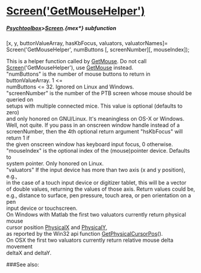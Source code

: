 # [Screen('GetMouseHelper')](Screen-GetMouseHelper) 
##### [Psychtoolbox](Psychtoolbox)>[Screen](Screen).{mex*} subfunction

[x, y, buttonValueArray, hasKbFocus, valuators, valuatorNames]= Screen('GetMouseHelper', numButtons [, screenNumber][, mouseIndex]);

This is a helper function called by [GetMouse](GetMouse).  Do not call  
[Screen](Screen)('GetMouseHelper'), use [GetMouse](GetMouse) instead.  
"numButtons" is the number of mouse buttons to return in buttonValueArray. 1 <=  
numButtons <= 32. Ignored on Linux and Windows.  
"screenNumber" is the number of the PTB screen whose mouse should be queried on  
setups with multiple connected mice. This value is optional (defaults to zero)  
and only honored on GNU/Linux. It's meaningless on OS-X or Windows.  
Well, not quite. If you pass in an onscreen window handle instead of a  
screenNumber, then the 4th optional return argument "hsKbFocus" will return 1 if  
the given onscreen window has keyboard input focus, 0 otherwise.  
"mouseIndex" is the optional index of the (mouse)pointer device. Defaults to  
system pointer. Only honored on Linux.  
"valuators" If the input device has more than two axis (x and y position), e.g.,  
in the case of a touch input device or digitizer tablet, this will be a vector  
of double values, returning the values of those axis. Return values could be,  
e.g., distance to surface, pen pressure, touch area, or pen orientation on a pen  
input device or touchscreen.  
On Windows with Matlab the first two valuators currently return physical mouse  
cursor position [PhysicalX](PhysicalX) and [PhysicalY](PhysicalY),  
as reported by the Win32 api function [GetPhysicalCursorPos](GetPhysicalCursorPos)().  
On OSX the first two valuators currently return relative mouse delta movement  
deltaX and deltaY.  
  


###See also:

